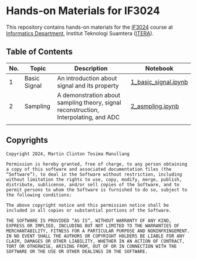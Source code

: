 # Hands-on Materials for IF3024

This repository contains hands-on materials for the [IF3024](https://mctm.web.id/course/if3024) course at [Informatics Department](https://if.itera.ac.id), Institut Teknologi Suamtera ([ITERA](https://itera.ac.id)).


## Table of Contents
| No. | Topic        | Description                                                                          | Notebook                                                                                                         |
| --- | ------------ | ------------------------------------------------------------------------------------ | ---------------------------------------------------------------------------------------------------------------- |
| 1   | Basic Signal | An introduction about signal and its property                                        | [1_basic_signal.ipynb](https://github.com/informatika-itera/if3024-handson/blob/main/1_basic_signal.ipynb) |
| 2   | Sampling     | A demonstration about sampling theory, signal reconstruction, Interpolating, and ADC | [2_asmpling.ipynb](https://github.com/informatika-itera/if3024-handson/blob/main/2_sampling.ipynb)                                                                                              |
|     |              |                                                                                      |                                                                                                                  |




## Copyrights
```
Copyright 2024, Martin Clinton Tosima Manullang

Permission is hereby granted, free of charge, to any person obtaining a copy of this software and associated documentation files (the “Software”), to deal in the Software without restriction, including without limitation the rights to use, copy, modify, merge, publish, distribute, sublicense, and/or sell copies of the Software, and to permit persons to whom the Software is furnished to do so, subject to the following conditions:

The above copyright notice and this permission notice shall be included in all copies or substantial portions of the Software.

THE SOFTWARE IS PROVIDED “AS IS”, WITHOUT WARRANTY OF ANY KIND, EXPRESS OR IMPLIED, INCLUDING BUT NOT LIMITED TO THE WARRANTIES OF MERCHANTABILITY, FITNESS FOR A PARTICULAR PURPOSE AND NONINFRINGEMENT. IN NO EVENT SHALL THE AUTHORS OR COPYRIGHT HOLDERS BE LIABLE FOR ANY CLAIM, DAMAGES OR OTHER LIABILITY, WHETHER IN AN ACTION OF CONTRACT, TORT OR OTHERWISE, ARISING FROM, OUT OF OR IN CONNECTION WITH THE SOFTWARE OR THE USE OR OTHER DEALINGS IN THE SOFTWARE.
```
